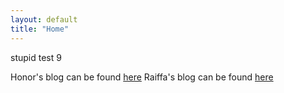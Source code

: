 ```yaml
---
layout: default
title: "Home"
---
```

stupid test 9

Honor's blog can be found [here](https://suzannehare.github.io/testrepo.github.io/HonorBlog/)
Raiffa's blog can be found [here](https://suzannehare.github.io/testrepo.github.io/RaiffaBlog/)
